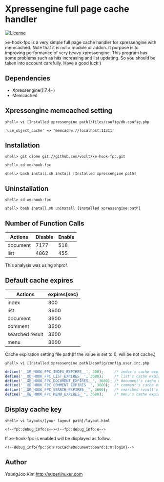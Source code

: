 Xpressengine full page cache handler
==========

[![License](http://img.shields.io/badge/license-GNU%20LGPL-brightgreen.svg)](http://www.gnu.org/licenses/gpl.html)

xe-hook-fpc is a very simple full page cache handler for xpressengine with memcached.
Note that it is not a module or addon.
It purpose is to improving performance of very heavy xpressengine.
This program has some problems such as hits increasing and list updating.
So you should be taken into account carefully.
Have a good luck:)

## Dependencies
* Xpressengine(1.7.4+)
* Memcached

## Xpressengine memcached setting

```
shell> vi [Installed xpressengine path]/files/config/db.config.php
```

```
'use_object_cache' => 'memcache://localhost:11211'
```

## Installation

```
shell> git clone git://github.com/vozlt/xe-hook-fpc.git
```

```
shell> cd xe-hook-fpc
```

```
shell> bash install.sh install [Installed xpressengine path]
```

## Uninstallation

```
shell> cd xe-hook-fpc
```

```
shell> bash install.sh uninstall [Installed xpressengine path]
```

## Number of Function Calls

| Actions           | Disable           | Enable            |
| ----------------- | ----------------- | ----------------- |
| document          | 7177              | 518               |
| list              | 4862              | 455               |

This analysis was using xhprof.

## Default cache expires

| Actions           | expires(sec)      |
| ----------------- | ----------------- |
| index             | 300               |
| list              | 3600              |
| document          | 3600              |
| comment           | 3600              |
| searched result   | 3600              |
| menu              | 3600              |

Cache expiration setting file path(If the value is set to 0, will be not cache.)
```
shell> vi [Installed xpressengine path]/config/config.user.inc.php
````

```php
define('__XE_HOOK_FPC_INDEX_EXPIRES__', 300);     /* index's cache expires time(sec) */
define('__XE_HOOK_FPC_LIST_EXPIRES__', 3600);     /* list's cache expires time(sec) */
define('__XE_HOOK_FPC_DOCUMENT_EXPIRES__', 3600); /* document's cache expires time(sec) */
define('__XE_HOOK_FPC_COMMENT_EXPIRES__', 3600);  /* comment's cache expires time(sec) */
define('__XE_HOOK_FPC_SEARCH_EXPIRES__', 3600);   /* searched result's cache expires time(sec) */
define('__XE_HOOK_FPC_MENU_EXPIRES__', 3600);     /* menu's cache expires time(sec) */
```

## Display cache key

```
shell> vi layouts/[your layout path]/layout.html
```

```
<!--fpc:debug_info:s--><!--fpc:debug_info:e-->
```

If xe-hook-fpc is enabled will be displayed as follow.
```
<!--debug_info{fpc:pc:ProcCacheDocument:board:1:0:login}-->
```

## Author
YoungJoo.Kim <http://superlinuxer.com>
